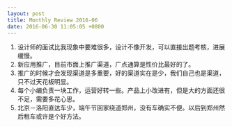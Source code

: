 ```yaml
---
layout: post
title: Monthly Review 2016-06
date: 2016-06-30 11:05:05 +0800
---
```


1. 设计师的面试比我现象中要难很多，设计不像开发，可以直接出题考核，进展缓慢。
2. 新应用推广，目前市面上推广渠道，广点通算是性价比最好的了。
3. 推广的时候才会发现渠道是多重要，好的渠道实在是少，我们自己也是渠道，只不过天花板明显。
4. 每个小编负责一块工作，运营好转一些。产品上小改进有，但是大的方面还很不足，需要多花心思。
5. 北京－洛阳直达车少，端午节回家绕道郑州，没有车确实不便。以后到郑州然后租车或许是个好方法。
